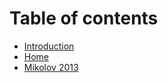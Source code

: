 # Table of contents

* [Introduction](README.md)
* [Home](home.md)
* [Mikolov 2013](mikolov-2013.md)

